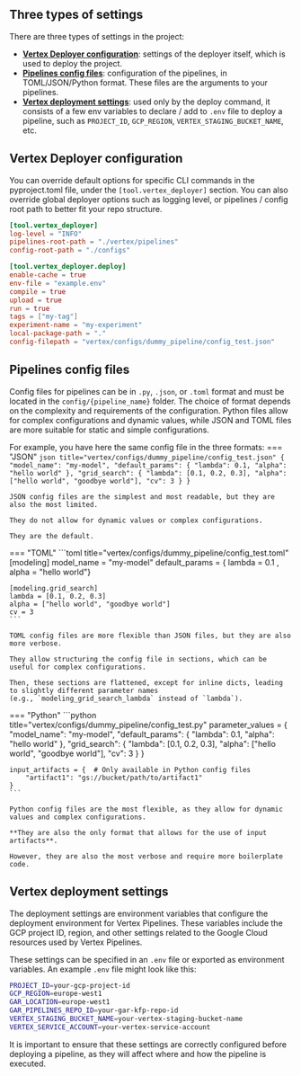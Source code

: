 ## Three types of settings

There are three types of settings in the project:

- [**Vertex Deployer configuration**](#vertex-deployer-configuration): settings of the deployer itself, which is used to deploy the project.
- [**Pipelines config files**](#pipelines-config-files): configuration of the pipelines, in TOML/JSON/Python format. These files are the arguments to your pipelines.
- [**Vertex deployment settings**](#vertex-deployment-settings): used only by the deploy command, it consists of a few env variables to declare / add to `.env` file to deploy a pipeline, such as `PROJECT_ID`, `GCP_REGION`, `VERTEX_STAGING_BUCKET_NAME`, etc.

## Vertex Deployer configuration

You can override default options for specific CLI commands in the pyproject.toml file, under the `[tool.vertex_deployer]` section.
You can also override global deployer options such as logging level, or pipelines / config root path to better fit your repo structure.

```toml title="pyproject.toml"
[tool.vertex_deployer]
log-level = "INFO"
pipelines-root-path = "./vertex/pipelines"
config-root-path = "./configs"

[tool.vertex_deployer.deploy]
enable-cache = true
env-file = "example.env"
compile = true
upload = true
run = true
tags = ["my-tag"]
experiment-name = "my-experiment"
local-package-path = "."
config-filepath = "vertex/configs/dummy_pipeline/config_test.json"
```

## Pipelines config files

Config files for pipelines can be in `.py`, `.json`, or `.toml` format and must be located in the `config/{pipeline_name}` folder.
The choice of format depends on the complexity and requirements of the configuration.
Python files allow for complex configurations and dynamic values, while JSON and TOML files are more suitable for static and simple configurations.

For example, you have here the same config file in the three formats:
=== "JSON"
    ```json title="vertex/configs/dummy_pipeline/config_test.json"
    {
        "model_name": "my-model",
        "default_params": {
            "lambda": 0.1,
            "alpha": "hello world"
        },
        "grid_search": {
            "lambda": [0.1, 0.2, 0.3],
            "alpha": ["hello world", "goodbye world"],
            "cv": 3
        }
    }
    ```

    JSON config files are the simplest and most readable, but they are also the most limited.

    They do not allow for dynamic values or complex configurations.

    They are the default.

=== "TOML"
    ```toml title="vertex/configs/dummy_pipeline/config_test.toml"
    [modeling]
    model_name = "my-model"
    default_params = { lambda = 0.1 , alpha = "hello world"}

    [modeling.grid_search]
    lambda = [0.1, 0.2, 0.3]
    alpha = ["hello world", "goodbye world"]
    cv = 3
    ```

    TOML config files are more flexible than JSON files, but they are also more verbose.

    They allow structuring the config file in sections, which can be useful for complex configurations.

    Then, these sections are flattened, except for inline dicts, leading to slightly different parameter names
    (e.g., `modeling_grid_search_lambda` instead of `lambda`).

=== "Python"
    ```python title="vertex/configs/dummy_pipeline/config_test.py"
    parameter_values = {
        "model_name": "my-model",
        "default_params": {
            "lambda": 0.1,
            "alpha": "hello world"
        },
        "grid_search": {
            "lambda": [0.1, 0.2, 0.3],
            "alpha": ["hello world", "goodbye world"],
            "cv": 3
        }
    }

    input_artifacts = {  # Only available in Python config files
        "artifact1": "gs://bucket/path/to/artifact1"
    }
    ```

    Python config files are the most flexible, as they allow for dynamic values and complex configurations.

    **They are also the only format that allows for the use of input artifacts**.

    However, they are also the most verbose and require more boilerplate code.

## Vertex deployment settings

The deployment settings are environment variables that configure the deployment environment for Vertex Pipelines.
These variables include the GCP project ID, region, and other settings related to the Google Cloud resources used by Vertex Pipelines.

These settings can be specified in an `.env` file or exported as environment variables. An example `.env` file might look like this:
```bash
PROJECT_ID=your-gcp-project-id
GCP_REGION=europe-west1
GAR_LOCATION=europe-west1
GAR_PIPELINES_REPO_ID=your-gar-kfp-repo-id
VERTEX_STAGING_BUCKET_NAME=your-vertex-staging-bucket-name
VERTEX_SERVICE_ACCOUNT=your-vertex-service-account
```

It is important to ensure that these settings are correctly configured before deploying a pipeline, as they will affect where and how the pipeline is executed.
